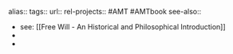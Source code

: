 alias::
tags::
url:: 
rel-projects:: #AMT #AMTbook 
see-also::
- see: [[Free Will - An Historical and Philosophical Introduction]]
-
-